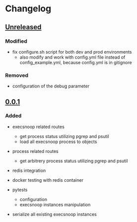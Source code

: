 # Changelog

## [Unreleased]
### Modified
- fix configure.sh script for both dev and prod environments
  - also modify and work with config.yml file instead of config_example.yml, because config.yml is in gitignore

### Removed
- configuration of the debug parameter

## [0.0.1]
### Added
- execsnoop related routes
  - get process status utilizing pgrep and psutil
  - load all execsnoop process to objects

- process related routes
  - get arbitrery process status utilizing pgrep and psutil

- redis integration
- docker testing with redis container
- pytests
  - configuration
  - execsnoop instances manipulation

- serialize all existing execsnoop instances

[Unreleased]: https://github.com/tomas321/sneakctl_server/compare/0.0.1...develop
[0.0.1]: https://github.com/tomas321/sneakctl_server/releases/tag/0.0.1
